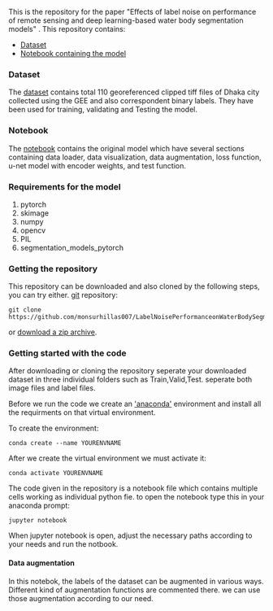 
 This is the repository for the paper "Effects of label noise on performance of remote sensing and deep learning-based water body segmentation models" . 
 This repository contains:
 - [Dataset](https://github.com/monsurhillas007/LabelNoisePerformanceonWaterBodySegmentation/tree/main/Dataset)
 - [Notebook containing the model](https://github.com/monsurhillas007/LabelNoisePerformanceonWaterBodySegmentation/blob/main/model.ipynb)
 
### Dataset
The [dataset](https://github.com/monsurhillas007/LabelNoisePerformanceonWaterBodySegmentation/tree/main/Dataset) contains total 110 georeferenced clipped tiff files of Dhaka city collected using the GEE  and also correspondent binary labels. They have been used for training, validating and Testing the model. 

### Notebook
The [notebook](https://github.com/monsurhillas007/LabelNoisePerformanceonWaterBodySegmentation/blob/main/model.ipynb) contains the original model which have several sections containing data loader, data visualization, data augmentation, loss function, u-net model with encoder weights, and test function.

### Requirements for the model
 1. pytorch
 2. skimage
 3. numpy
 4. opencv
 5. PIL
 6. segmentation_models_pytorch

### Getting the repository

This repository can be downloaded and also cloned by the following steps, you can try either.
[git](https://git-scm.com/) repository:

    git clone https://github.com/monsurhillas007/LabelNoisePerformanceonWaterBodySegmentation.git

or [download a zip archive](https://github.com/monsurhillas007/LabelNoisePerformanceonWaterBodySegmentation/archive/refs/heads/main.zip).

### Getting started with the code

After downloading or cloning the repository seperate your downloaded dataset in three individual folders such as Train,Valid,Test. seperate both image files and label files.

Before we run the code we create an ['anaconda'](https://www.anaconda.com/) environment and install all the requirments on that virtual environment.



To create the environment:

    conda create --name YOURENVNAME

After we create the virtual environment we must activate it:

	conda activate YOURENVNAME

The code given in the repository is a notebook file which contains multiple cells working as individual python fie. to open the notebook type this in your anaconda prompt:

	jupyter notebook

When jupyter notebook is open, adjust the necessary paths according to your needs and run the notbook.

#### Data augmentation
In this notebok, the labels of the dataset can be augmented in various ways. Different kind of augmentation functions are commented there. we can use those augmentation according to our need.